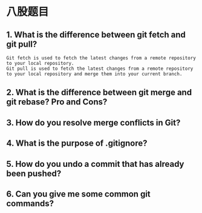 # 八股题目

## 1. What is the difference between git fetch and git pull?

    Git fetch is used to fetch the latest changes from a remote repository to your local repository.
    Git pull is used to fetch the latest changes from a remote repository to your local repository and merge them into your current branch.

## 2. What is the difference between git merge and git rebase? Pro and Cons?

## 3. How do you resolve merge conflicts in Git?

## 4. What is the purpose of .gitignore?

## 5. How do you undo a commit that has already been pushed?

## 6. Can you give me some common git commands?
